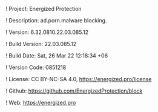 ! Project: Energized Protection

! Description: ad.porn.malware blocking.

! Version: 6.32.0810.22.03.085.12

! Build Version: 22.03.085.12

! Build Date: Sat, 26 Mar 22 12:18:34 +06

! Version Code: 0851218

! License: CC BY-NC-SA 4.0, https://energized.pro/license

! Github: https://github.com/EnergizedProtection/block

! Web: https://energized.pro
